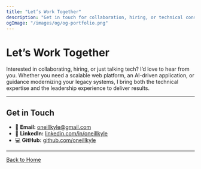 ```yaml
---
title: "Let’s Work Together"
description: "Get in touch for collaboration, hiring, or technical consulting."
ogImage: "/images/og/og-portfolio.png"
---
```


# Let’s Work Together

Interested in collaborating, hiring, or just talking tech? I’d love to hear from you. Whether you need a scalable web platform, an AI-driven application, or guidance modernizing your legacy systems, I bring both the technical expertise and the leadership experience to deliver results.

---

## Get in Touch
- 📧 **Email:** [oneillkyle@gmail.com](mailto:oneillkyle@gmail.com)  
- 💼 **LinkedIn:** [linkedin.com/in/oneillkyle](https://www.linkedin.com/in/oneillkyle)  
- 💻 **GitHub:** [github.com/oneillkyle](https://github.com/oneillkyle)

---

[Back to Home](/)
